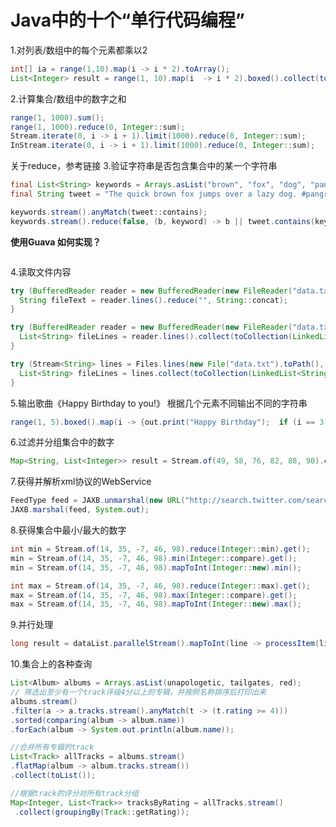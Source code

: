 # Java中的十个“单行代码编程”    

1.对列表/数组中的每个元素都乘以2     
```Java
int[] ia = range(1,10).map(i -> i * 2).toArray();
List<Integer> result = range(1, 10).map(i  -> i * 2).boxed().collect(toList());
```
2.计算集合/数组中的数字之和
```Java
range(1, 1000).sum();
range(1, 1000).reduce(0, Integer::sum);
Stream.iterate(0, i -> i + 1).limit(1000).reduce(0, Integer::sum);
InStream.iterate(0, i -> i + 1).limit(1000).reduce(0, Integer::sum);
```    
关于reduce，参考链接[](https://blog.csdn.net/icarusliu/article/details/79504602)
3.验证字符串是否包含集合中的某一个字符串    
```Java
final List<String> keywords = Arrays.asList("brown", "fox", "dog", "pangram");
final String tweet = "The quick brown fox jumps over a lazy dog. #pangram http://www.rinkworks.com/words/pangrams.shtml";

keywords.stream().anyMatch(tweet::contains);
keywords.stream().reduce(false, (b, keyword) -> b || tweet.contains(keyword), (l, r) -> l || r);

```
**使用Guava 如何实现？**
```Java

```
4.读取文件内容   
```Java
try (BufferedReader reader = new BufferedReader(new FileReader("data.txt"))) {
  String fileText = reader.lines().reduce("", String::concat);
}   

try (BufferedReader reader = new BufferedReader(new FileReader("data.txt"))) {
  List<String> fileLines = reader.lines().collect(toCollection(LinkedList<String>::new));
} 

try (Stream<String> lines = Files.lines(new File("data.txt").toPath(), Charset.defaultCharset())) {
  List<String> fileLines = lines.collect(toCollection(LinkedList<String>::new));
}

```
5.输出歌曲《Happy Birthday to you!》 根据几个元素不同输出不同的字符串   
```Java
range(1, 5).boxed().map(i -> {out.print("Happy Birthday");  if (i == 3) return "dear name"; else return "To you";}).forEach(out::println);
```
6.过滤并分组集合中的数字
```Java
Map<String, List<Integer>> result = Stream.of(49, 58, 76, 82, 88, 90).collect(groupingBy(forPredicate(i -> i > 60, "passed", "failed")));
```  
7.获得并解析xml协议的WebService    
```Java
FeedType feed = JAXB.unmarshal(new URL("http://search.twitter.com/search.atom?&q=java8"), FeedType.class);
JAXB.marshal(feed, System.out);
```   
8.获得集合中最小/最大的数字
```Java
int min = Stream.of(14, 35, -7, 46, 98).reduce(Integer::min).get();
min = Stream.of(14, 35, -7, 46, 98).min(Integer::compare).get();
min = Stream.of(14, 35, -7, 46, 98).mapToInt(Integer::new).min();

int max = Stream.of(14, 35, -7, 46, 98).reduce(Integer::max).get();
max = Stream.of(14, 35, -7, 46, 98).max(Integer::compare).get();
max = Stream.of(14, 35, -7, 46, 98).mapToInt(Integer::new).max();
```
9.并行处理   
```Java
long result = dataList.parallelStream().mapToInt(line -> processItem(line)).sum();
```
10.集合上的各种查询   
```Java
List<Album> albums = Arrays.asList(unapologetic, tailgates, red);
// 筛选出至少有一个track评级4分以上的专辑，并按照名称排序后打印出来
albums.stream()
.filter(a -> a.tracks.stream().anyMatch(t -> (t.rating >= 4)))
.sorted(comparing(album -> album.name))
.forEach(album -> System.out.println(album.name));

//合并所有专辑的track
List<Track> allTracks = albums.stream()
.flatMap(album -> album.tracks.stream())
.collect(toList());

//根据track的评分对所有track分组
Map<Integer, List<Track>> tracksByRating = allTracks.stream()
 .collect(groupingBy(Track::getRating));

```

